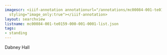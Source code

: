 ```yaml
---
imagescr: <iiif-annotation annotationurl="/annotations/mc00084-001-te0159-000-001-0001-8.json"
  styling="image_only:true"></iiif-annotation>
layout: searchview
listname: mc00084-001-te0159-000-001-0001-list.json
tags:
- standing
---
```

Dabney Hall

